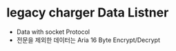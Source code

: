 # legacy charger Data Listner
* Data with socket Protocol
* 전문을 제외한 데이터는 Aria 16 Byte Encrypt/Decrypt
